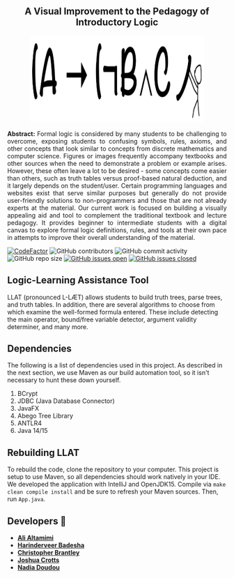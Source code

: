 <!-- PROJECT LOGO -->
<h2 align="center">A Visual Improvement to the Pedagogy of Introductory Logic</h2>

<p align="center">
    <img width = 400, height=200, src="/docs/images/logollat.png" alt="LLAT Logo">
</p>

<p align="justify">
    <strong>Abstract:</strong> Formal logic is considered by many students to be challenging to overcome, exposing students to confusing symbols, rules, axioms, and other concepts that look similar to concepts from discrete mathematics and computer science. Figures or images frequently accompany textbooks and other sources when the need to demonstrate a problem or example arises. However, these often leave a lot to be desired - some concepts come easier than others, such as truth tables versus proof-based natural deduction, and it largely depends on the student/user. Certain programming languages and websites exist that serve similar purposes but generally do not provide user-friendly solutions to non-programmers and those that are not already experts at the material. Our current work is focused on building a visually appealing aid and tool to complement the traditional textbook and lecture pedagogy. It provides beginner to intermediate students with a digital canvas to explore formal logic definitions, rules, and tools at their own pace in attempts to improve their overall understanding of the material.
</p>

[![CodeFactor](https://www.codefactor.io/repository/github/joshuacrotts/Logic-Learning-Assistance-Tool/badge)](https://www.codefactor.io/repository/github/joshuacrotts/Logic-Learning-Assistance-Tool) ![GitHub contributors](https://img.shields.io/github/contributors/JoshuaCrotts/Logic-Learning-Assistance-Tool) ![GitHub commit activity](https://img.shields.io/github/commit-activity/m/JoshuaCrotts/Logic-Learning-Assistance-Tool) ![GitHub repo size](https://img.shields.io/github/repo-size/JoshuaCrotts/Logic-Learning-Assistance-Tool) [![GitHub issues open](https://img.shields.io/github/issues/JoshuaCrotts/Logic-Learning-Assistance-Tool)]()
[![GitHub issues closed](https://img.shields.io/github/issues-closed-raw/JoshuaCrotts/Logic-Learning-Assistance-Tool)]()

## Logic-Learning Assistance Tool
LLAT (pronounced L-LÆT) allows students to build truth trees, parse trees, and truth tables. In addition, there are several algorithms to choose from which examine the well-formed formula entered. These include detecting the main operator, bound/free variable detector, argument validity determiner, and many more.

## Dependencies
The following is a list of dependencies used in this project. As described in the next section, we use Maven as our build automation tool, so it isn't necessary to hunt these down yourself.
1. BCrypt
2. JDBC (Java Database Connector)
3. JavaFX
4. Abego Tree Library
5. ANTLR4
6. Java 14/15

## Rebuilding LLAT
To rebuild the code, clone the repository to your computer. This project is setup to use Maven, so all dependencies should work natively in your IDE. We developed the application with IntelliJ and OpenJDK15. Compile via `make clean compile install` and be sure to refresh your Maven sources. Then, run `App.java`.

## Developers 📣

- [**Ali Altamimi**](https://github.com/CodingTheories)
- [**Harinderveer Badesha**](https://github.com/HarinB4)
- [**Christopher Brantley**](https://github.com/ccbrantley)
- [**Joshua Crotts**](https://github.com/JoshuaCrotts)
- [**Nadia Doudou**](https://github.com/diatt17)
